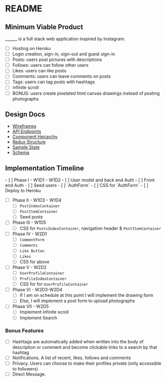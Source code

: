 <h1>README</h1>

<h2>Minimum Viable Product</h2>

______ is a full stack web application inspired by Instagram.

- [ ] Hosting on Heroku
- [ ] Login creation, sign-in, sign-out and guest sign-in
- [ ] Posts: users post pictures with descriptions
- [ ] Follows: users can follow other users
- [ ] Likes: users can like posts
- [ ] Comments: users can leave comments on posts
- [ ] Tags: users can tag posts with hashtags
- [ ] infinite scroll
- [ ] BONUS: users create pixelated html canvas drawings instead of posting photographs

<h2>Design Docs</h2>

* [Wireframes]()
* [API Endpoints](https://github.com/mvodkin/insta_clone/blob/master/docs/api-endpoints.md)
* [Component Heirarchy](https://github.com/mvodkin/insta_clone/blob/master/docs/component-heirarchy.md)
* [Redux Structure](https://github.com/mvodkin/insta_clone/blob/master/docs/redux-structure.md)
* [Sample State](https://github.com/mvodkin/insta_clone/blob/master/docs/sample-state.md)
* [Schema](https://github.com/mvodkin/insta_clone/blob/master/docs/schema.md)

<h2>Implementation Timeline</h2>
- [ ] Phase I - W1D1 - W1D2
  - [ ] User model and back end Auth
  - [ ] Front end Auth
  - [ ] Seed users
  - [ ] `AuthForm`
  - [ ] CSS for `AuthForm`
  - [ ] Deploy to Heroku

- [ ] Phase II - W1D3 - W1D4
  - [ ] `PostIndexContainer`
  - [ ] `PostItemContainer`
  - [ ] Seed posts

- [ ] Phase III - W1D5
  - [ ] CSS for `PostsIndexContainer`, navigation header & `PostItemContainer`

- [ ] Phase IV - W2D1
  - [ ] `CommentForm`
  - [ ] `Comments`
  - [ ] `Like Button`
  - [ ] `Likes`
  - [ ] CSS for above

- [ ] Phase V - W2D2
  - [ ] `UserProfileContainer`
  - [ ] `ProfileIndexContainer`
  - [ ] CSS for for `UserProfileContainer`

- [ ] Phase VI - W2D3-W2D4
  - [ ] If I am on schedule at this point I will implement the drawing form
  - [ ] Else, I will implement a post form to upload photographs

- [ ] Phase VII - W2D5
  - [ ] Implement infinite scroll
  - [ ] Implement Search

<h3>Bonus Features</h3>

- [ ] Hashtags are automatically added when written into the body of description or comment and become clickable links to a search by that hashtag
- [ ] Notifications. A list of recent, likes, follows and comments
- [ ] Privacy. Users can choose to make their profiles private (only accessible to followers)
- [ ] Direct Message.
